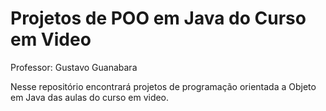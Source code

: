 # Projetos de POO em Java do Curso em Video
Professor: Gustavo Guanabara

Nesse repositório encontrará projetos de programação orientada 
a Objeto em Java das aulas do curso em video.
